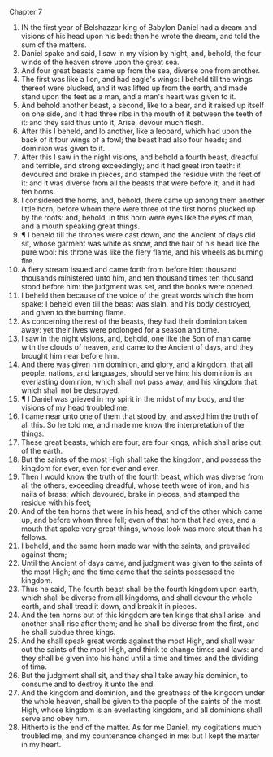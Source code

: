 

Chapter 7

1. IN the first year of Belshazzar king of Babylon Daniel had a dream and visions of his head upon his bed: then he wrote the dream, and told the sum of the matters.
2. Daniel spake and said, I saw in my vision by night, and, behold, the four winds of the heaven strove upon the great sea.
3. And four great beasts came up from the sea, diverse one from another.
4. The first was like a lion, and had eagle's wings: I beheld till the wings thereof were plucked, and it was lifted up from the earth, and made stand upon the feet as a man, and a man's heart was given to it.
5. And behold another beast, a second, like to a bear, and it raised up itself on one side, and it had three ribs in the mouth of it between the teeth of it: and they said thus unto it, Arise, devour much flesh.
6. After this I beheld, and lo another, like a leopard, which had upon the back of it four wings of a fowl; the beast had also four heads; and dominion was given to it.
7. After this I saw in the night visions, and behold a fourth beast, dreadful and terrible, and strong exceedingly; and it had great iron teeth: it devoured and brake in pieces, and stamped the residue with the feet of it: and it was diverse from all the beasts that were before it; and it had ten horns.
8. I considered the horns, and, behold, there came up among them another little horn, before whom there were three of the first horns plucked up by the roots: and, behold, in this horn were eyes like the eyes of man, and a mouth speaking great things.
9. ¶ I beheld till the thrones were cast down, and the Ancient of days did sit, whose garment was white as snow, and the hair of his head like the pure wool: his throne was like the fiery flame, and his wheels as burning fire.
10. A fiery stream issued and came forth from before him: thousand thousands ministered unto him, and ten thousand times ten thousand stood before him: the judgment was set, and the books were opened.
11. I beheld then because of the voice of the great words which the horn spake: I beheld even till the beast was slain, and his body destroyed, and given to the burning flame.
12. As concerning the rest of the beasts, they had their dominion taken away: yet their lives were prolonged for a season and time.
13. I saw in the night visions, and, behold, one like the Son of man came with the clouds of heaven, and came to the Ancient of days, and they brought him near before him.
14. And there was given him dominion, and glory, and a kingdom, that all people, nations, and languages, should serve him: his dominion is an everlasting dominion, which shall not pass away, and his kingdom that which shall not be destroyed.
15. ¶ I Daniel was grieved in my spirit in the midst of my body, and the visions of my head troubled me.
16. I came near unto one of them that stood by, and asked him the truth of all this.  So he told me, and made me know the interpretation of the things.
17. These great beasts, which are four, are four kings, which shall arise out of the earth.
18. But the saints of the most High shall take the kingdom, and possess the kingdom for ever, even for ever and ever.
19. Then I would know the truth of the fourth beast, which was diverse from all the others, exceeding dreadful, whose teeth were of iron, and his nails of brass; which devoured, brake in pieces, and stamped the residue with his feet;
20. And of the ten horns that were in his head, and of the other which came up, and before whom three fell; even of that horn that had eyes, and a mouth that spake very great things, whose look was more stout than his fellows.
21. I beheld, and the same horn made war with the saints, and prevailed against them;
22. Until the Ancient of days came, and judgment was given to the saints of the most High; and the time came that the saints possessed the kingdom.
23. Thus he said, The fourth beast shall be the fourth kingdom upon earth, which shall be diverse from all kingdoms, and shall devour the whole earth, and shall tread it down, and break it in pieces.
24. And the ten horns out of this kingdom are ten kings that shall arise: and another shall rise after them; and he shall be diverse from the first, and he shall subdue three kings.
25. And he shall speak great words against the most High, and shall wear out the saints of the most High, and think to change times and laws: and they shall be given into his hand until a time and times and the dividing of time.
26. But the judgment shall sit, and they shall take away his dominion, to consume and to destroy it unto the end.
27. And the kingdom and dominion, and the greatness of the kingdom under the whole heaven, shall be given to the people of the saints of the most High, whose kingdom is an everlasting kingdom, and all dominions shall serve and obey him.
28. Hitherto is the end of the matter.  As for me Daniel, my cogitations much troubled me, and my countenance changed in me: but I kept the matter in my heart.
